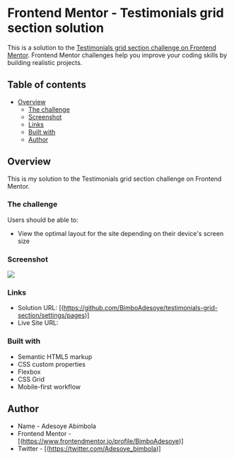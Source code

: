 # Frontend Mentor - Testimonials grid section solution

This is a solution to the [Testimonials grid section challenge on Frontend Mentor](https://www.frontendmentor.io/challenges/testimonials-grid-section-Nnw6J7Un7). Frontend Mentor challenges help you improve your coding skills by building realistic projects.

## Table of contents

- [Overview](#overview)
  - [The challenge](#the-challenge)
  - [Screenshot](#screenshot)
  - [Links](#links)
  - [Built with](#built-with)
  - [Author](#author)

## Overview

This is my solution to the Testimonials grid section challenge on Frontend Mentor.

### The challenge

Users should be able to:

- View the optimal layout for the site depending on their device's screen size

### Screenshot

![](./)

### Links

- Solution URL: [(https://github.com/BimboAdesoye/testimonials-grid-section/settings/pages)]
- Live Site URL:

### Built with

- Semantic HTML5 markup
- CSS custom properties
- Flexbox
- CSS Grid
- Mobile-first workflow

## Author

- Name - Adesoye Abimbola
- Frontend Mentor - [(https://www.frontendmentor.io/profile/BimboAdesoye)]
- Twitter - [(https://twitter.com/Adesoye_bimbola)]
